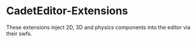 CadetEditor-Extensions
======================

These extensions inject 2D, 3D and physics components into the editor via their swfs.